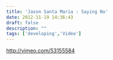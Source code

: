 ```yaml
---
title: 'Jason Santa Maria : Saying No'
date: 2012-11-19 14:36:43
draft: false
description: ""
tags: ['developing','Video']
---
```


http://vimeo.com/53155584